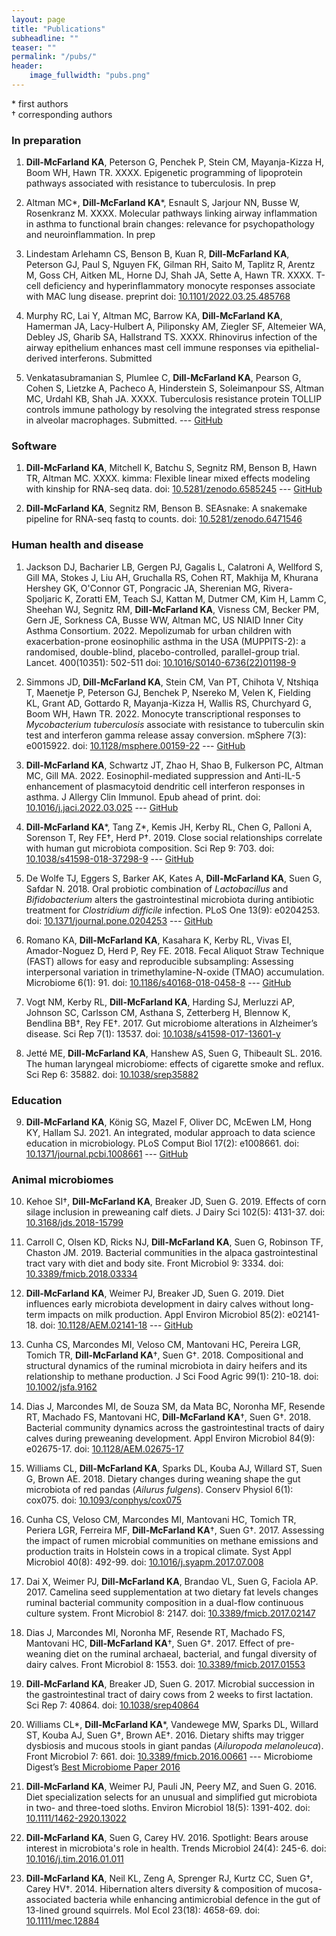 ```yaml
---
layout: page
title: "Publications"
subheadline: ""
teaser: ""
permalink: "/pubs/"
header:
    image_fullwidth: "pubs.png"
---
```


\* first authors  
† corresponding authors

### In preparation

1. **Dill-McFarland KA**, Peterson G, Penchek P, Stein CM, Mayanja-Kizza H, Boom WH, Hawn TR. XXXX. Epigenetic programming of lipoprotein pathways associated with resistance to tuberculosis. In prep

0. Altman MC\*, **Dill-McFarland KA**\*, Esnault S, Jarjour NN, Busse W, Rosenkranz M. XXXX. Molecular pathways linking airway inflammation in asthma to functional brain changes: relevance for psychopathology and neuroinflammation. In prep

0. Lindestam Arlehamn CS, Benson B, Kuan R, **Dill-McFarland KA**, Peterson GJ, Paul S, Nguyen FK, Gilman RH, Saito M, Taplitz R, Arentz M, Goss CH, Aitken ML, Horne DJ, Shah JA, Sette A, Hawn TR. XXXX. T-cell deficiency and hyperinflammatory monocyte responses associate with MAC lung disease. preprint doi: [10.1101/2022.03.25.485768](https://doi.org/10.1101/2022.03.25.485768)
 
0. Murphy RC, Lai Y, Altman MC, Barrow KA, **Dill-McFarland KA**, Hamerman JA, Lacy-Hulbert A, Piliponsky AM, Ziegler SF, Altemeier WA, Debley JS, Gharib SA, Hallstrand TS. XXXX. Rhinovirus infection of the airway epithelium enhances mast cell immune responses via epithelial-derived interferons. Submitted

0. Venkatasubramanian S, Plumlee C, **Dill-McFarland KA**, Pearson G, Cohen S, Lietzke A, Pacheco A, Hinderstein S, Soleimanpour SS, Altman MC, Urdahl KB, Shah JA. XXXX. Tuberculosis resistance protein TOLLIP controls immune pathology by resolving the integrated stress response in alveolar macrophages. Submitted. --- [GitHub](https://github.com/altman-lab/JS20.01)

### Software

1. **Dill-McFarland KA**, Mitchell K, Batchu S, Segnitz RM, Benson B, Hawn TR, Altman MC. XXXX. kimma: Flexible linear mixed effects modeling with kinship for RNA-seq data. doi: [10.5281/zenodo.6585245](https://zenodo.org/badge/latestdoi/387951897) --- [GitHub](https://github.com/BIGslu/kimma)

0. **Dill-McFarland KA**, Segnitz RM, Benson B. SEAsnake: A snakemake pipeline for RNA-seq fastq to counts. doi: [10.5281/zenodo.6471546](https://zenodo.org/badge/latestdoi/411778345)

### Human health and disease

1. Jackson DJ, Bacharier LB, Gergen PJ, Gagalis L, Calatroni A, Wellford S, Gill MA, Stokes J, Liu AH, Gruchalla RS, Cohen RT, Makhija M, Khurana Hershey GK, O'Connor GT, Pongracic JA, Sherenian MG, Rivera-Spoljaric K, Zoratti EM, Teach SJ, Kattan M, Dutmer CM, Kim H, Lamm C, Sheehan WJ, Segnitz RM, **Dill-McFarland KA**, Visness CM, Becker PM, Gern JE, Sorkness CA, Busse WW, Altman MC, US NIAID Inner City Asthma Consortium. 2022. Mepolizumab for urban children with exacerbation-prone eosinophilic asthma in the USA (MUPPITS-2): a randomised, double-blind, placebo-controlled, parallel-group trial. Lancet. 400(10351): 502-511 doi: [10.1016/S0140-6736(22)01198-9](https://doi.org/10.1016/s0140-6736(22)01198-9)

0. Simmons JD, **Dill-McFarland KA**, Stein CM, Van PT, Chihota V, Ntshiqa T, Maenetje P, Peterson GJ, Benchek P, Nsereko M, Velen K, Fielding KL, Grant AD, Gottardo R, Mayanja-Kizza H, Wallis RS, Churchyard G, Boom WH, Hawn TR. 2022. Monocyte transcriptional responses to *Mycobacterium tuberculosis* associate with resistance to tuberculin skin test and interferon gamma release assay conversion. mSphere 7(3): e0015922. doi: [10.1128/msphere.00159-22](https://doi.org/10.1128/msphere.00159-22) --- [GitHub](https://github.com/hawn-lab/RSTR_RNAseq_Mtb_public)

0. **Dill-McFarland KA**, Schwartz JT, Zhao H, Shao B, Fulkerson PC, Altman MC, Gill MA. 2022. Eosinophil-mediated suppression and Anti-IL-5 enhancement of plasmacytoid dendritic cell interferon responses in asthma. J Allergy Clin Immunol. Epub ahead of print. doi: [10.1016/j.jaci.2022.03.025](https://doi.org/10.1016/j.jaci.2022.03.025) --- [GitHub](https://github.com/altman-lab/P259_pDC_public)

0. **Dill-McFarland KA**\*, Tang Z\*, Kemis JH, Kerby RL, Chen G, Palloni A, Sorenson T, Rey FE†, Herd P†. 2019. Close social relationships correlate with human gut microbiota composition. Sci Rep 9: 703. doi: [10.1038/s41598-018-37298-9](https://www.nature.com/articles/s41598-018-37298-9) ---  [GitHub](https://github.com/kdillmcfarland/WLS)

0. De Wolfe TJ, Eggers S, Barker AK, Kates A, **Dill-McFarland KA**, Suen G, Safdar N. 2018. Oral probiotic combination of *Lactobacillus* and *Bifidobacterium* alters the gastrointestinal microbiota during antibiotic treatment for *Clostridium difficile* infection. PLoS One 13(9): e0204253. doi: [10.1371/journal.pone.0204253](https://www.ncbi.nlm.nih.gov/pmc/articles/PMC6161886/) ---  [GitHub](https://github.com/kdillmcfarland/PICO)

0. Romano KA, **Dill-McFarland KA**, Kasahara K, Kerby RL, Vivas EI, Amador-Noguez D, Herd P, Rey FE. 2018. Fecal Aliquot Straw Technique (FAST) allows for easy and reproducible subsampling: Assessing interpersonal variation in trimethylamine-N-oxide (TMAO) accumulation. Microbiome 6(1): 91. doi: [10.1186/s40168-018-0458-8](https://www.ncbi.nlm.nih.gov/pmc/articles/PMC5960144/) ---  [GitHub](https://github.com/kdillmcfarland/FAST_method)

0. Vogt NM, Kerby RL, **Dill-McFarland KA**, Harding SJ, Merluzzi AP, Johnson SC, Carlsson CM, Asthana S, Zetterberg H, Blennow K, Bendlina BB†, Rey FE†. 2017. Gut microbiome alterations in Alzheimer’s disease. Sci Rep 7(1): 13537. doi: [10.1038/s41598-017-13601-y](https://www.ncbi.nlm.nih.gov/pmc/articles/PMC5648830/)

0. Jetté ME, **Dill-McFarland KA**, Hanshew AS, Suen G, Thibeault SL. 2016. The human laryngeal microbiome: effects of cigarette smoke and reflux. Sci Rep 6: 35882. doi: [10.1038/srep35882](https://www.ncbi.nlm.nih.gov/pmc/articles/PMC5075886/)

### Education

9. **Dill-McFarland KA**, König SG, Mazel F, Oliver DC, McEwen LM, Hong KY, Hallam SJ. 2021. An integrated, modular approach to data science education in microbiology. PLoS Comput Biol 17(2): e1008661. doi: [10.1371/journal.pcbi.1008661](https://doi.org/10.1371/journal.pcbi.1008661) ---  [GitHub](https://github.com/kdillmcfarland/EDUCE_desc)

### Animal microbiomes

10. Kehoe SI†, **Dill-McFarland KA**, Breaker JD, Suen G. 2019. Effects of corn silage inclusion in preweaning calf diets. J Dairy Sci 102(5): 4131-37. doi: [10.3168/jds.2018-15799](https://pubmed.ncbi.nlm.nih.gov/30879818/)

0. Carroll C, Olsen KD, Ricks NJ, **Dill-McFarland KA**, Suen G, Robinson TF, Chaston JM. 2019. Bacterial communities in the alpaca gastrointestinal tract vary with diet and body site. Front Microbiol 9: 3334. doi: [10.3389/fmicb.2018.03334](https://www.frontiersin.org/articles/10.3389/fmicb.2018.03334/full)

0. **Dill-McFarland KA**, Weimer PJ, Breaker JD, Suen G. 2019. Diet influences early microbiota development in dairy calves without long-term impacts on milk production. Appl Environ Microbiol 85(2): e02141-18. doi: [10.1128/AEM.02141-18](https://www.ncbi.nlm.nih.gov/pmc/articles/PMC6328763/) ---  [GitHub](https://github.com/kdillmcfarland/GS01)

0. Cunha CS, Marcondes MI, Veloso CM, Mantovani HC, Pereira LGR, Tomich TR, **Dill-McFarland KA**†, Suen G†. 2018. Compositional and structural dynamics of the ruminal microbiota in dairy heifers and its relationship to methane production. J Sci Food Agric 99(1): 210-18. doi: [10.1002/jsfa.9162](https://onlinelibrary.wiley.com/doi/abs/10.1002/jsfa.9162)

0. Dias J, Marcondes MI, de Souza SM, da Mata BC, Noronha MF, Resende RT, Machado FS, Mantovani HC, **Dill-McFarland KA**†, Suen G†. 2018. Bacterial community dynamics across the gastrointestinal tracts of dairy calves during preweaning development. Appl Environ Microbiol 84(9): e02675-17. doi: [10.1128/AEM.02675-17](https://aem.asm.org/content/84/9/e02675-17.short)

0. Williams CL, **Dill-McFarland KA**, Sparks DL, Kouba AJ, Willard ST, Suen G, Brown AE. 2018. Dietary changes during weaning shape the gut microbiota of red pandas (*Ailurus fulgens*). Conserv Physiol 6(1): cox075. doi: [10.1093/conphys/cox075](https://www.ncbi.nlm.nih.gov/pmc/articles/PMC5772406/)

0. Cunha CS, Veloso CM, Marcondes MI, Mantovani HC, Tomich TR, Periera LGR, Ferreira MF, **Dill-McFarland KA**†, Suen G†. 2017. Assessing the impact of rumen microbial communities on methane emissions and production traits in Holstein cows in a tropical climate. Syst Appl Microbiol 40(8): 492-99. doi: [10.1016/j.syapm.2017.07.008](https://www.sciencedirect.com/science/article/abs/pii/S0723202017300966?via%3Dihub)

0. Dai X, Weimer PJ, **Dill-McFarland KA**, Brandao VL, Suen G, Faciola AP. 2017. Camelina seed supplementation at two dietary fat levels changes ruminal bacterial community composition in a dual-flow continuous culture system. Front Microbiol 8: 2147. doi: [10.3389/fmicb.2017.02147](https://www.ncbi.nlm.nih.gov/pmc/articles/PMC5675879/)

0. Dias J, Marcondes MI, Noronha MF, Resende RT, Machado FS, Mantovani HC, **Dill-McFarland KA**†, Suen G†. 2017. Effect of pre-weaning diet on the ruminal archaeal, bacterial, and fungal diversity of dairy calves. Front Microbiol 8: 1553. doi: [10.3389/fmicb.2017.01553](https://www.ncbi.nlm.nih.gov/pmc/articles/PMC5559706/)

0. **Dill-McFarland KA**, Breaker JD, Suen G. 2017. Microbial succession in the gastrointestinal tract of dairy cows from 2 weeks to first lactation. Sci Rep 7: 40864. doi: [10.1038/srep40864](https://www.ncbi.nlm.nih.gov/pmc/articles/PMC5241668/)

0. Williams CL\*, **Dill-McFarland KA**\*, Vandewege MW, Sparks DL, Willard ST, Kouba AJ, Suen G†, Brown AE†. 2016. Dietary shifts may trigger dysbiosis and mucous stools in giant pandas (*Ailuropoda melanoleuca*). Front Microbiol 7: 661. doi: [10.3389/fmicb.2016.00661](https://www.ncbi.nlm.nih.gov/pmc/articles/PMC4858621/) --- Microbiome Digest’s [Best Microbiome Paper 2016](https://microbiomedigest.com/2016/12/31/winners-of-the-best-microbiome-papers-of-2016/)

0. **Dill-McFarland KA**, Weimer PJ, Pauli JN, Peery MZ, and Suen G. 2016. Diet specialization selects for an unusual and simplified gut microbiota in two- and three-toed sloths. Environ Microbiol 18(5): 1391-402. doi: [10.1111/1462-2920.13022](https://sfamjournals.onlinelibrary.wiley.com/doi/abs/10.1111/1462-2920.13022)

0. **Dill-McFarland KA**, Suen G, Carey HV. 2016. Spotlight: Bears arouse interest in microbiota's role in health. Trends Microbiol 24(4): 245-6. doi: [10.1016/j.tim.2016.01.011](https://www.cell.com/trends/microbiology/fulltext/S0966-842X(16)00024-X?_returnURL=https%3A%2F%2Flinkinghub.elsevier.com%2Fretrieve%2Fpii%2FS0966842X1600024X%3Fshowall%3Dtrue)

0. **Dill-McFarland KA**, Neil KL, Zeng A, Sprenger RJ, Kurtz CC, Suen G†, Carey HV†. 2014. Hibernation alters diversity & composition of mucosa-associated bacteria while enhancing antimicrobial defence in the gut of 13-lined ground squirrels. Mol Ecol 23(18): 4658-69. doi: [10.1111/mec.12884](https://onlinelibrary.wiley.com/doi/abs/10.1111/mec.12884)


